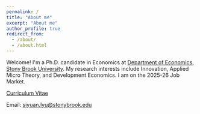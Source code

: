 ```yaml
---
permalink: /
title: "About me"
excerpt: "About me"
author_profile: true
redirect_from: 
  - /about/
  - /about.html
---
```


Welcome! I'm a Ph.D. candidate in Economics at [Department of Economics](https://www.stonybrook.edu/commcms/economics/), [Stony Brook University](https://www.stonybrook.edu/). My research interests include Innovation, Applied Micro Theory, and Development Economics. I am on the 2025-26 Job Market.

[Curriculum Vitae](/files/SiyuanLyu_CV2025.pdf)

Email: [siyuan.lyu@stonybrook.edu](mailto:siyuan.lyu@stonybrook.edu) 

